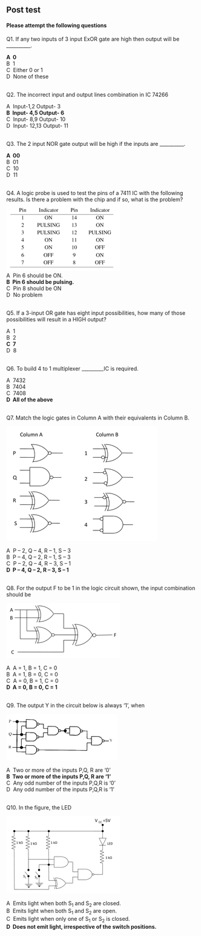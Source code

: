 ## Post test
#### Please attempt the following questions


Q1. If any two inputs of 3 input ExOR gate are high then output will be \_\_\_\_\_\_\_\_\_\_.  

<b>A  0</b>  
B  1  
C  Either 0 or 1  
D  None of these  
<br>


Q2. The incorrect input and output lines combination in IC 74266  

A  Input-1,2 Output- 3  
<b>B  Input- 4,5 Output- 6</b>  
C  Input- 8,9 Output- 10  
D  Input- 12,13 Output- 11  
<br>
  
  
Q3. The 2 input NOR gate output will be high if the inputs are \_\_\_\_\_\_\_\_\_\_.  

<b>A  00</b>  
B  01  
C  10  
D  11  
<br>
  

Q4. A logic probe is used to test the pins of a 7411 IC with the following results. Is there a problem with the chip and if so, what is the problem?  
![](images/que4post.png)  
A  Pin 6 should be ON.  
<b>B  Pin 6 should be pulsing.</b>  
C  Pin 8 should be ON  
D  No problem  
<br>


Q5. If a 3-input OR gate has eight input possibilities, how many of those possibilities will result in a HIGH output?  

A  1  
B  2  
<b>C  7</b>  
D  8  
<br>


Q6. To build 4 to 1 multiplexer \_\_\_\_\_\_\_\_\_IC is required.  

A  7432  
B  7404  
C  7408  
<b>D  All of the above</b>  
<br>


Q7. Match the logic gates in Column A with their equivalents in Column B. 

![](images/que7post.png) 
 
A  P – 2, Q – 4, R – 1, S – 3  
B  P – 4, Q – 2, R – 1, S – 3  
C  P – 2, Q – 4, R – 3, S – 1  
<b>D  P – 4, Q – 2, R – 3, S – 1</b>  
<br>


Q8. For the output F to be 1 in the logic circuit shown, the input combination should be 

![](images/que8post.png)

A  A = 1, B = 1, C = 0  
B  A = 1, B = 0, C = 0  
C  A = 0, B = 1, C = 0  
<b>D  A = 0, B = 0, C = 1</b>  
<br>


Q9. The output Y in the circuit below is always ‘1’, when

![](images/que9post.png)  

A  Two or more of the inputs P,Q, R are ‘0’  
<b>B  Two or more of the inputs P,Q, R are ‘1’</b>  
C  Any odd number of the inputs P,Q,R is ‘0’  
D  Any odd number of the inputs P,Q,R is ‘1’  
<br>
  

Q10. In the figure, the LED 

![](images/que10post.png) 

A  Emits light when both S<sub>1</sub> and S<sub>2</sub> are closed.  
B  Emits light when both S<sub>1</sub> and S<sub>2</sub> are open.  
C  Emits light when only one of S<sub>1</sub> or S<sub>2</sub> is closed.  
<b>D  Does not emit light, irrespective of the switch positions.</b>  




 


  